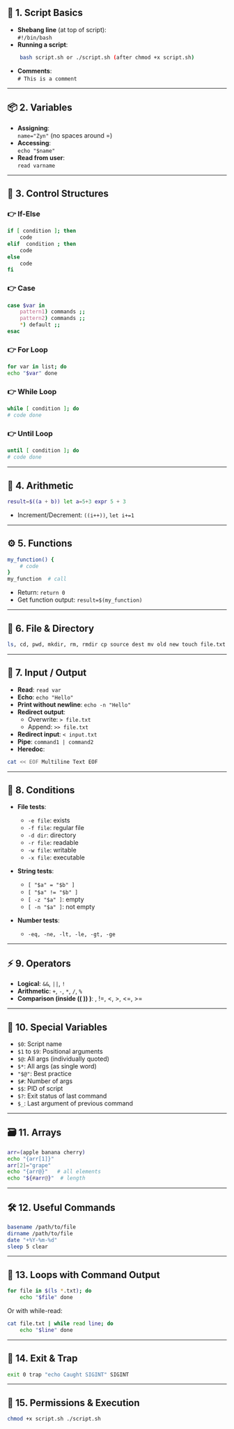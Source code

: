 ## 📌 **1. Script Basics**

- **Shebang line** (at top of script):  
    `#!/bin/bash`
- **Running a script**:  
```bash
    bash script.sh or ./script.sh (after chmod +x script.sh)
```
- **Comments**:  
    `# This is a comment`

---

## 📦 **2. Variables**

- **Assigning**:  
    `name="Zyn"` (no spaces around =)
- **Accessing**:  
    `echo "$name"`
- **Read from user**:  
    `read varname`

---

## 🔁 **3. Control Structures**

### 👉 If-Else

```bash
if [ condition ]; then   
	code 
elif  condition ; then   
	code 
else   
	code 
fi
```

### 👉 Case

```bash
case $var in   
	pattern1) commands ;;   
	pattern2) commands ;;   
	*) default ;; 
esac
```

### 👉 For Loop

```bash
for var in list; do   
echo "$var" done
```

### 👉 While Loop

```bash
while [ condition ]; do   
# code done
```

### 👉 Until Loop

```bash
until [ condition ]; do   
# code done
```

---

## 🔢 **4. Arithmetic**

```bash
result=$((a + b)) let a=5+3 expr 5 + 3
```

- Increment/Decrement: `((i++))`, `let i+=1`

---

## ⚙️ **5. Functions**

```bash
my_function() {   
	# code 
} 
my_function  # call
```

- Return: `return 0`
- Get function output: `result=$(my_function)`

---

## 📁 **6. File & Directory**

```bash
ls, cd, pwd, mkdir, rm, rmdir cp source dest mv old new touch file.txt
```

---

## 📄 **7. Input / Output**

- **Read**: `read var`
- **Echo**: `echo "Hello"`
- **Print without newline**: `echo -n "Hello"`
- **Redirect output**:
    - Overwrite: `> file.txt`
    - Append: `>> file.txt`
- **Redirect input**: `< input.txt`
- **Pipe**: `command1 | command2`
- **Heredoc**:

```bash
cat << EOF Multiline Text EOF
```

---

## 🧪 **8. Conditions**

- **File tests**:
    - `-e file`: exists
    - `-f file`: regular file
    - `-d dir`: directory
    - `-r file`: readable
    - `-w file`: writable
    - `-x file`: executable
- **String tests**:
    
    - `[ "$a" = "$b" ]`
    - `[ "$a" != "$b" ]`
    - `[ -z "$a" ]`: empty
    - `[ -n "$a" ]`: not empty
- **Number tests**:
    
    - `-eq, -ne, -lt, -le, -gt, -ge`

---

## ⚡ **9. Operators**

- **Logical**: `&&`, `||`, `!`
- **Arithmetic**: `+`, `-`, `*`, `/`, `%`
- **Comparison (inside (( )) )**: , !=, <, >, <=, >=

---

## 🧰 **10. Special Variables**

- `$0`: Script name
- `$1` to `$9`: Positional arguments
- `$@`: All args (individually quoted)
- `$*`: All args (as single word)
- `"$@"`: Best practice
- `$#`: Number of args
- `$$`: PID of script
- `$?`: Exit status of last command
- `$_`: Last argument of previous command

---

## 🗃️ **11. Arrays**

```bash
arr=(apple banana cherry) 
echo "{arr[1]}" 
arr[2]="grape" 
echo "{arr@}"   # all elements 
echo "${#arr@}"  # length
```

---

## 🛠️ **12. Useful Commands**

```bash
basename /path/to/file 
dirname /path/to/file 
date "+%Y-%m-%d" 
sleep 5 clear
```

---

## 🔄 **13. Loops with Command Output**

```bash
for file in $(ls *.txt); do   
	echo "$file" done
```

Or with while-read:

```bash
cat file.txt | while read line; do   
	echo "$line" done
```

---

## 🧵 **14. Exit & Trap**

```bash
exit 0 trap "echo Caught SIGINT" SIGINT
```

---

## 🔐 **15. Permissions & Execution**

```bash
chmod +x script.sh ./script.sh
```